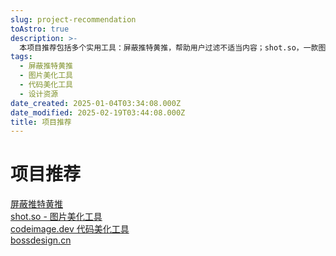 ```yaml
---
slug: project-recommendation
toAstro: true
description: >-
  本项目推荐包括多个实用工具：屏蔽推特黄推，帮助用户过滤不适当内容；shot.so，一款图片美化工具，提升图片视觉效果；codeimage.dev，专注于代码美化的工具，优化代码展示；以及bossdesign.cn，一个设计相关的网站。这些工具覆盖了从社交媒体管理到设计美化的多个方面，适合不同需求的用户使用。
tags:
  - 屏蔽推特黄推
  - 图片美化工具
  - 代码美化工具
  - 设计资源
date_created: 2025-01-04T03:34:08.000Z
date_modified: 2025-02-19T03:44:08.000Z
title: 项目推荐
---
```


# 项目推荐

[屏蔽推特黄推](/notes/blocking-twitter-yellow-tweets)  
[shot.so - 图片美化工具](/notes/shotso-image-beautification-tool)  
[codeimage.dev 代码美化工具](/notes/codeimagedev-code-beautification-tool)  
[bossdesign.cn](/notes/bossdesigncn)
